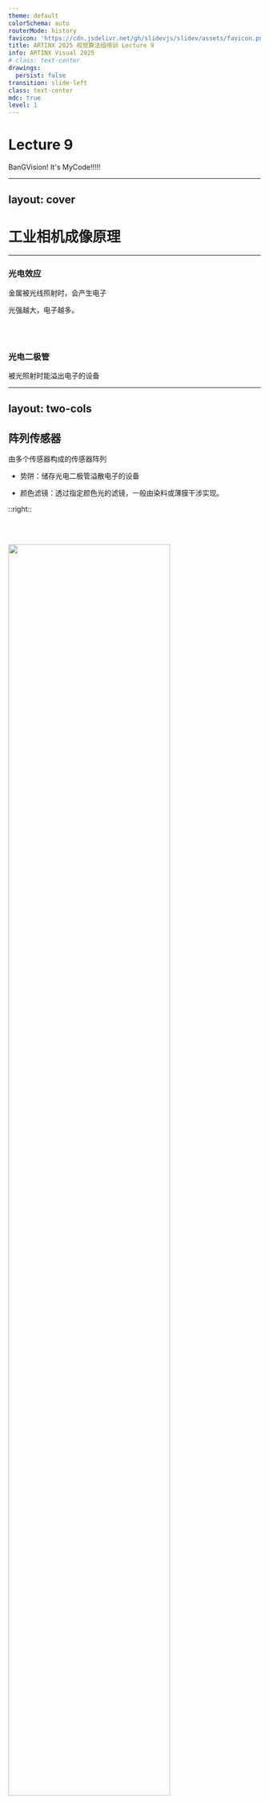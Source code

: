 ```yaml
---
theme: default
colorSchema: auto
routerMode: history
favicon: 'https://cdn.jsdelivr.net/gh/slidevjs/slidev/assets/favicon.png'
title: ARTINX 2025 视觉算法组培训 Lecture 9
info: ARTINX Visual 2025
# class: text-center
drawings:
  persist: false
transition: slide-left
class: text-center
mdc: true
level: 1
---
```


# Lecture 9
BanGVision! It's MyCode!!!!!

---
layout: cover
---

# 工业相机成像原理

---

### 光电效应

金属被光线照射时，会产生电子

光强越大，电子越多。

<br></br>

### 光电二极管

被光照射时能溢出电子的设备

---
layout: two-cols
---

## 阵列传感器

由多个传感器构成的传感器阵列

- 势阱：储存光电二极管溢散电子的设备

- 颜色滤镜：透过指定颜色光的滤镜，一般由染料或薄膜干涉实现。

::right::

<br></br>

<img src="./img/image copy 12.png" width="80%">
<img src="./img/image copy 11.png" width="100%">

--- 

# Bayer 传感器阵列

<img src="./img/image copy 14.png" width="100%">

这样，每个传感器能够获取一种颜色的光强。以此生成的图片叫做**raw图**

--- 
layout: two-cols
---

# RGB 图像的合成: 去马赛克

<br></br>


<img src="./img/image copy 16.png" width="100%">
<img src="./img/image copy 17.png" width="100%">


::right::

<br></br>
<br></br>

<img src="./img/image copy 15.png" width="100%">

--- 
layout: two-cols
---

## 亮度平衡： gamma矫正

人眼对与暗处的细节更加敏感。

如果令图像亮度（灰度）与光强呈线形关系，会让图像看起来更暗。

::right::

<img src="./img/image copy 18.png" width="100%">


---

## 重要参数

**靶面尺寸**：传感器最大尺寸。一般表示方法为斜对角线长度(如1/2.8‘表示传感器斜对角线长度为2.8分之一英寸)
**镜头靶面尺寸应该至少不小于传感器的尺寸。**

**动态范围**：相机能够捕捉的最大光强。一般与势阱最大容量有关

**焦距**：平行光入射时，光线汇聚处与镜头中心的距离。

**曝光时间**：每一帧图像上，每一个传感器接收光线的时间。曝光时间越长，二极管产生的电荷越多，图像越亮

**增益**：传感器读取势阱电压，转为数字信号时，乘上的系数。

**gamma**：gamma矫正时，衡量曲线的参数。gamma越大，图像越亮，越关注暗处细节

---
layout: cover
---

# 相机标定

---
layout: two-cols
---

## 右手坐标系

以右手手心为坐标原点，大拇指朝右，食指朝上，中指对着自己

- 大拇指为x轴

- 食指为y轴

- 中指为z轴


::right::

<br></br>
<img src="./img/image copy 4.png" width="50%">
<br></br>
<img src="./img/image copy 5.png" width="50%">

---
layout: two-cols
---

## 坐标转换

### 参数定义规范

$^A_Bx$

$A$ 表示相对坐标系，$B$ 表示当前坐标系， $x$ 表示参量，这里指 $x$ 坐标。

这里表示 $B$ 坐标系相对于$A$ 坐标系的$x$ 坐标值。

对于 $^A_BT$ 这个坐标变换阵，采用矩阵左乘的计算方式，表示的是从坐标系 $A$ 到坐标系 $B$ 的坐标系变换。

三维**坐标变换阵**的通式如下：

<img src="./img/image.png" width="80%">

::right::

坐标变换阵主要由 **旋转矩阵(rotation matrix)** $R$ 和 **平移向量(translation)** $t$ 组成，此外还有一部分齐次坐标。

其中**旋转矩阵** $R$ 是一个$3 \times 3$ 的正交矩阵，描述在三维空间中的旋转。旋转矩阵具有以下性质：

- **正交性**：$R^TR = I$，即矩阵的转置等于其逆。

- **行列式为 1**：$∣R∣=1$，表示旋转不改变空间的体积。

**旋转矩阵表示的是两个坐标系之间坐标轴的空间指向的旋转关系。**

---
layout: two-cols
---

## 坐标转换

常见的旋转矩阵可以通过绕坐标轴旋转的方式构造

<br></br>

2维平面的坐标系旋转$\theta$度示例： 
<img src="./img/rotation01.png" width="80%">
::right::
- Example: 绕 $x$、$y$、$z$ 轴的三维旋转矩阵分别为：
<br></br>

<img src="./img/image copy.png" width="80%">

---
layout: two-cols
---
## 坐标转换

平移向量 $t$  是一个 $1 \times 3$ 的列向量，表示两个坐标的坐标原点之间的平移关系。它可以表示为：

<br></br>

<img src="./img/image1.png" width="20%">

<br></br>
**齐次坐标** 为了将平移和旋转结合在一个统一的框架下，使用齐次坐标表示。齐次坐标的引入使得在数学上更方便地处理三维变换。齐次坐标将三维点 $(x, y, z)$ 扩展为四维点 $(x,y,z,1)$.

::right::
<br></br>
一个简单的例子如下，通过 $^R_FT$ 完成了从扇叶坐标系$F$坐标值 到 机器人坐标系$R$ 坐标值的坐标变换。
<br></br>

<img src="./img/image2.png" width="100%">


---
layout: two-cols
---

## 小孔相机 & 相机投影

- $f_x, f_y$: 相机焦距 ([why two focal length?](https://docs.opencv.org/2.4/doc/tutorials/calib3d/camera_calibration/camera_calibration.html))

- $X_c, Y_c, Z_c$: 相机坐标系中的点

- $u, v$: 成像平面上对应点的坐标

- $s$: 缩放尺度。对齐像素坐标系与成像平面坐标系。

<img src="./img/image copy 6.png" width="60%">



::right::

<br></br>

<img src="./img/image copy 2.png" width="100%">

<img src="./img/image copy 3.png" width="80%">

---

# 凸透镜成像

<img src="./img/image copy 7.png" width="100%">

> - 在小孔成像中, 成像越清晰，透过小孔的光线越少，画面越暗

---
layout: two-cols
---

# 凸透镜成像

- 凸透镜成像时，需要保证成像平面位于光线汇聚处.(对于近距离物体，光线汇聚处不是焦距)


::right::

<br></br>
<img src="./img/image copy 9.png" width="100%">

---
layout: two-cols
---

# 凸透镜成像

- 凸透镜成像时，需要保证成像平面位于光线汇聚处.(对于近距离物体，光线汇聚处不是焦距)

- 景深：相机能够清晰成像的有效工作距离


::right::

<br></br>
<img src="./img/image copy 9.png" width="100%">

---

## 相机标定

<img src="./img/image copy 19.png" width="50%">

---

## 相机标定
cv::calibrateCamera 是 OpenCV 中用于相机标定的函数，主要用于计算相机内参矩阵和畸变系数。
```c++
double cv::calibrateCamera(
    const std::vector<std::vector<cv::Point3f>>& objectPoints,
    const std::vector<std::vector<cv::Point2f>>& imagePoints,
    cv::Size imageSize,
    cv::Mat& cameraMatrix,
    cv::Mat& distCoeffs,
    std::vector<cv::Mat>& rvecs,
    std::vector<cv::Mat>& tvecs,
    int flags = 0,
    cv::TermCriteria criteria = cv::TermCriteria(cv::TermCriteria::EPS + cv::TermCriteria::COUNT, 30, DBL_EPSILON)
);
```
objectPoints: 3D点的集合，通常是世界坐标系中的物体点   

imagePoints: 2D点的集合，对应于图像中检测到的物体点。

imageSize: 输入图像的尺寸（宽度和高度）  

cameraMatrix: 输出参数，表示相机内参矩阵。   distCoeffs: 输出参数，表示相机的畸变系数。

rvecs: 输出参数，旋转向量（相机相对于世界坐标系的旋转）。  tvecs: 输出参数，平移向量。

flags:可选标志，控制算法的行为。criteria:终止条件，指定优化的精度和迭代次数。类型为 cv::TermCriteria
---
layout: two-cols
---
## pnp解算
pnp 算法通过建立相机像素平面上特征点的**2D信息**和实际物体对应特征点的**3D**坐标信息，完成了目标坐标系和相机坐标系之间的**位置**和**姿态**的解算
<img src="./img/pnp.png" width="70%">
::right::

```c++
bool cv::solvePnP(
    const std::vector<cv::Point3f>& objectPoints,
    const std::vector<cv::Point2f>& imagePoints,
    const cv::Mat& cameraMatrix,
    const cv::Mat& distCoeffs,
    cv::Mat& rvec,
    cv::Mat& tvec,
    bool useExtrinsicGuess = false,
    int flags = cv::SOLVEPNP_ITERATIVE
);
```
objectPoints: 3D点的集合，表示物体在空间中的位置。

imagePoints: 对应的2D点集合，表示在图像中的位置。

cameraMatrix: 相机内参矩阵，包含焦距和主点信息。

distCoeffs: 相机畸变系数，描述镜头的畸变情况。

rvec: 输出参数，表示相机的旋转向量。

tvec: 输出参数，表示相机的平移向量。

useExtrinsicGuess: 是否使用外部猜测值。

flags: 控制算法行为的标志，默认为迭代法。
